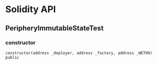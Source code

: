 # Solidity API

## PeripheryImmutableStateTest

### constructor

```solidity
constructor(address _deployer, address _factory, address _WETH9) public
```

